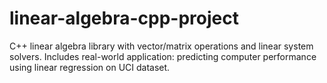 # linear-algebra-cpp-project
C++ linear algebra library with vector/matrix operations and linear system solvers. Includes real-world application: predicting computer performance using linear regression on UCI dataset.
